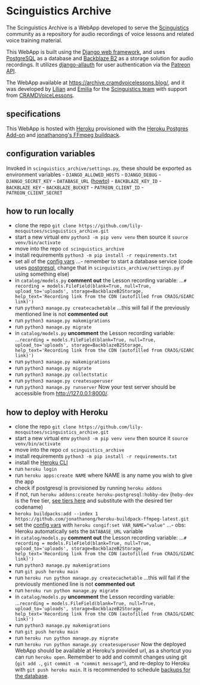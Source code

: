 # Scinguistics Archive

The Scinguistics Archive is a WebApp developed to serve the [Scinguistics](https://cramdvoicelessons.blog/) community as a repository for audio recordings of voice lessons and related voice training material.

This WebApp is built using the [Django web framework](https://www.djangoproject.com/), and uses [PostgreSQL](https://www.postgresql.org/) as a database and [Backblaze B2](https://www.backblaze.com/b2/cloud-storage.html) as a storage solution for audio recordings. It utilizes [django-allauth](https://www.intenct.nl/projects/django-allauth/) for user authentication via the [Patreon API](https://docs.patreon.com/#introduction).

The WebApp available at https://archive.cramdvoicelessons.blog/, and it was developed by [Lílian](https://github.com/lily-mosquitoes) and [Emilia](https://github.com/EmiliaBlasten) for the [Scinguistics team](https://cramdvoicelessons.blog/) with support from [CRAMDVoiceLessons](https://www.patreon.com/CRAMDvoicelessons).

## specifications

This WebApp is hosted with [Heroku](https://www.heroku.com/about) provisioned with the [Heroku Postgres Add-on](https://elements.heroku.com/addons/heroku-postgresql) and [jonathanong's FFmpeg buildpack](https://elements.heroku.com/buildpacks/jonathanong/heroku-buildpack-ffmpeg-latest).

## configuration variables

Invoked in `scinguistics_archive/settings.py`, these should be exported as environment variables
    - `DJANGO_ALLOWED_HOSTS`
    - `DJANGO_DEBUG`
    - `DJANGO_SECRET_KEY`
    - `DATABASE_URL` ([howto](https://github.com/kennethreitz/dj-database-url#url-schema))
    - `BACKBLAZE_KEY_ID`
    - `BACKBLAZE_KEY`
    - `BACKBLAZE_BUCKET`
    - `PATREON_CLIENT_ID`
    - `PATREON_CLIENT_SECRET`

## how to run locally

- clone the repo `git clone https://github.com/lily-mosquitoes/scinguistics_archive.git`
- start a new virtual env `python3 -m pip venv venv` then source it `source venv/bin/activate`
- move into the repo `cd scinguistics_archive`
- install requirements `python3 -m pip install -r requirements.txt`
- set all of the [config vars](#configuration-variables)
    ...- remember to start a database service (code uses [postgresql](https://www.digitalocean.com/community/tutorials/how-to-install-and-use-postgresql-on-ubuntu-20-04), change that in `scinguistics_archive/settings.py` if using something else)
- in `catalog/models.py` **comment out** the Lesson recording variable:
    ...`# recording = models.FileField(blank=True, null=True, upload_to='uploads', storage=BackblazeB2Storage, help_text='Recording link from the CDN (autofilled from CRAIG/GIARC link)')`
- run `python3 manage.py createcachetable`
    ...this will fail if the previously mentioned line is not **commented out**
- run `python3 manage.py makemigrations`
- run `python3 manage.py migrate`
- in `catalog/models.py` **uncomment** the Lesson recording variable:
    ...`recording = models.FileField(blank=True, null=True, upload_to='uploads', storage=BackblazeB2Storage, help_text='Recording link from the CDN (autofilled from CRAIG/GIARC link)')`
- run `python3 manage.py makemigrations`
- run `python3 manage.py migrate`
- run `python3 manage.py collectstatic`
- run `python3 manage.py createsuperuser`
- run `python3 manage.py runserver`
Now your test server should be accessible from http://127.0.0.1:8000/.

## how to deploy with Heroku

- clone the repo `git clone https://github.com/lily-mosquitoes/scinguistics_archive.git`
- start a new virtual env `python3 -m pip venv venv` then source it `source venv/bin/activate`
- move into the repo `cd scinguistics_archive`
- install requirements `python3 -m pip install -r requirements.txt`
- install the [Heroku CLI](https://devcenter.heroku.com/articles/getting-started-with-python#set-up)
- run `heroku login`
- run `heroku apps:create NAME` where NAME is any name you wish to give the app
- check if postgresql is provisioned by running `heroku addons`
- if not, run `heroku addons:create heroku-postgresql:hobby-dev` (`hoby-dev` is the free tier, [see tiers here](https://elements.heroku.com/addons/heroku-postgresql) and substitute with the desired tier codename)
- `heroku buildpacks:add --index 1 https://github.com/jonathanong/heroku-buildpack-ffmpeg-latest.git`
- set the [config vars](#configuration-variables) with `heroku congif:set VAR_NAME="value"`
    ...- obs: Heroku automatically sets the `DATABASE_URL` variable
- in `catalog/models.py` **comment out** the Lesson recording variable:
    ...`# recording = models.FileField(blank=True, null=True, upload_to='uploads', storage=BackblazeB2Storage, help_text='Recording link from the CDN (autofilled from CRAIG/GIARC link)')`
- run `python3 manage.py makemigrations`
- run `git push heroku main`
- run `heroku run python manage.py createcachetable`
    ...this will fail if the previously mentioned line is not **commented out**
- run `heroku run python manage.py migrate`
- in `catalog/models.py` **uncomment** the Lesson recording variable:
    ...`recording = models.FileField(blank=True, null=True, upload_to='uploads', storage=BackblazeB2Storage, help_text='Recording link from the CDN (autofilled from CRAIG/GIARC link)')`
- run `python3 manage.py makemigrations`
- run `git push heroku main`
- run `heroku run python manage.py migrate`
- run `heroku run python manage.py createsuperuser`
Now the deployed WebApp should be available at Heroku's provided url, as a shortcut you can run `heroku open`.
Remember to add and commit changes using git (`git add .`, `git commit -m "commit message"`), and re-deploy to Heroku with `git push heroku main`.
It is recommended to schedule [backups for the database](https://devcenter.heroku.com/articles/heroku-postgres-backups).
